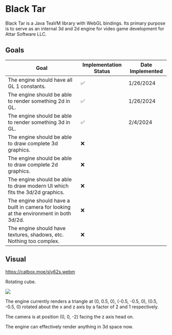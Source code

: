 # Black Tar
Black Tar is a Java TeaVM library with WebGL bindings. Its primary purpose is to serve as an internal 3d and 2d engine for video game development for Attar Software LLC.

## Goals
| Goal | Implementation Status | Date Implemented |
|--------------|-----------|------------|
| The engine should have all GL 1 constants.|✅|1/26/2024|
| The engine should be able to render something 2d in GL.|✅|1/26/2024|
| The engine should be able to render something 3d in GL.|✅|2/4/2024|
| The engine should be able to draw complete 3d graphics. |❌| |
| The engine should be able to draw complete 2d graphics. |❌| |
| The engine should be able to draw modern UI which fits the 3d/2d graphics. |❌| |
| The engine should have a built in camera for looking at the environment in both 3d/2d. |❌| |
| The engine should have textures, shadows, etc. Nothing too complex. |❌| |

## Visual
https://catbox.moe/sly62s.webm

Rotating cube.

![](https://i.imgur.com/FzbDDFd.gif)

The engine currently renders a triangle at (0, 0.5, 0), (-0.5, -0.5, 0), (0.5, -0.5, 0) rotated about the x and z axis by a factor of 2 and 1 respectively.

The camera is at position (0, 0, -2) facing the z axis head on.

The engine can effectively render anything in 3d space now. 